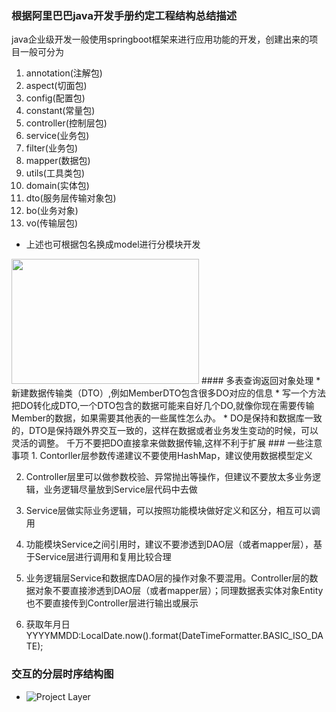 ### 根据阿里巴巴java开发手册约定工程结构总结描述
java企业级开发一般使用springboot框架来进行应用功能的开发，创建出来的项目一般可分为
1. annotation(注解包)
2. aspect(切面包)
3. config(配置包)
4. constant(常量包)
5. controller(控制层包)
6. service(业务包)
7. filter(业务包)
8. mapper(数据包)
9. utils(工具类包)
10. domain(实体包)
11. dto(服务层传输对象包)
12. bo(业务对象)
13. vo(传输层包)
- 上述也可根据包名换成model进行分模块开发
<img src="http://p0.so.qhimgs1.com/bdr/300_115_/t024dc880eb4dbe5e74.jpg" width="300" height="200 ">
#### 多表查询返回对象处理
* 新建数据传输类（DTO）,例如MemberDTO包含很多DO对应的信息
* 写一个方法把DO转化成DTO,一个DTO包含的数据可能来自好几个DO,就像你现在需要传输Member的数据，如果需要其他表的一些属性怎么办。
* DO是保持和数据库一致的，DTO是保持跟外界交互一致的，这样在数据或者业务发生变动的时候，可以灵活的调整。
千万不要把DO直接拿来做数据传输,这样不利于扩展
### 一些注意事项
1. Contorller层参数传递建议不要使用HashMap，建议使用数据模型定义

2. Controller层里可以做参数校验、异常抛出等操作，但建议不要放太多业务逻辑，业务逻辑尽量放到Service层代码中去做

3. Service层做实际业务逻辑，可以按照功能模块做好定义和区分，相互可以调用

4. 功能模块Service之间引用时，建议不要渗透到DAO层（或者mapper层），基于Service层进行调用和复用比较合理

5. 业务逻辑层Service和数据库DAO层的操作对象不要混用。Controller层的数据对象不要直接渗透到DAO层（或者mapper层）；同理数据表实体对象Entity也不要直接传到Controller层进行输出或展示

6. 获取年月日YYYYMMDD:LocalDate.now().format(DateTimeFormatter.BASIC_ISO_DATE);
### 交互的分层时序结构图
- ![Project Layer](http://p2.so.qhimgs1.com/bdr/300_115_/t029ebc38d3dc449f52.jpg "App Layer")

